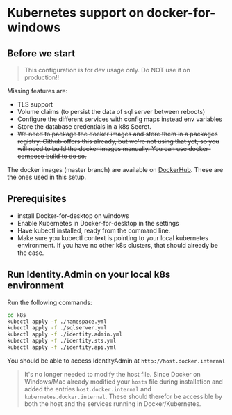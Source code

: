 # Kubernetes support on docker-for-windows

## Before we start

> This configuration is for dev usage only. Do NOT use it on production!!

Missing features are:

* TLS support
* Volume claims (to persist the data of sql server between reboots)
* Configure the different services with config maps instead env variables
* Store the database credentials in a k8s Secret.
* ~~We need to package the docker images and store them in a packages registry. Github offers this already, but we're not using that yet, so you will need to build the docker images manually. You can use docker-compose build to do so.~~

The docker images (master branch) are available on [DockerHub](https://hub.docker.com/u/skoruba). These are the ones used in this setup.

## Prerequisites

* install Docker-for-desktop on windows
* Enable Kubernetes in Docker-for-desktop in the settings
* Have kubectl installed, ready from the command line.
* Make sure you kubectl context is pointing to your local kubernetes environment. If you have no other k8s clusters, that should already be the case.

## Run Identity.Admin on your local k8s environment

Run the following commands:

```bash
cd k8s
kubectl apply -f ./namespace.yml
kubectl apply -f ./sqlserver.yml
kubectl apply -f ./identity.admin.yml
kubectl apply -f ./identity.sts.yml
kubectl apply -f ./identity.api.yml
```

You should be able to access IdentityAdmin at `http://host.docker.internal`

> It's no longer needed to modify the host file. Since Docker on Windows/Mac already modified your `hosts` file during installation and added the entries `host.docker.internal` and `kubernetes.docker.internal`. These should therefor be accessible by both the host and the services running in Docker/Kubernetes.
